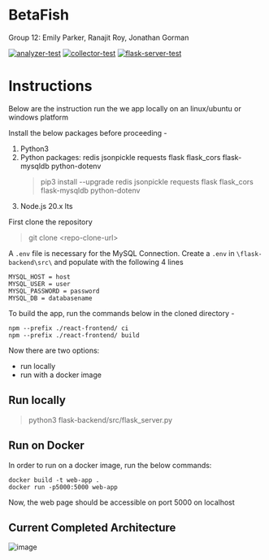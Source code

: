 # BetaFish
Group 12: Emily Parker, Ranajit Roy, Jonathan Gorman

[![analyzer-test](https://github.com/CSCI-5828-S24/BetaFish/actions/workflows/test_analyzer.yml/badge.svg?branch=main)](https://github.com/CSCI-5828-S24/BetaFish/actions/workflows/test_analyzer.yml) [![collector-test](https://github.com/CSCI-5828-S24/BetaFish/actions/workflows/test_collector.yml/badge.svg?branch=main)](https://github.com/CSCI-5828-S24/BetaFish/actions/workflows/test_collector.yml) [![flask-server-test](https://github.com/CSCI-5828-S24/BetaFish/actions/workflows/test_flask_server.yml/badge.svg?branch=main)](https://github.com/CSCI-5828-S24/BetaFish/actions/workflows/test_flask_server.yml)

# Instructions

Below are the instruction run the we app locally on an linux/ubuntu or windows platform

Install the below packages before proceeding -
1. Python3
2. Python packages: redis jsonpickle requests flask flask_cors flask-mysqldb python-dotenv
    > pip3 install --upgrade redis jsonpickle requests flask flask_cors flask-mysqldb python-dotenv
3. Node.js 20.x lts


First clone the repository

> git clone \<repo-clone-url\>

A `.env` file is necessary for the MySQL Connection. Create a `.env` in `\flask-backend\src\` and populate with the following 4 lines

```
MYSQL_HOST = host
MYSQL_USER = user
MYSQL_PASSWORD = password
MYSQL_DB = databasename
```

To build the app, run the commands below in the cloned directory -

```
npm --prefix ./react-frontend/ ci
npm --prefix ./react-frontend/ build
```

Now there are two options:
* run locally
* run with a docker image


## Run locally

> python3 flask-backend/src/flask_server.py

## Run on Docker

In order to run on a docker image, run the below commands:

```
docker build -t web-app .
docker run -p5000:5000 web-app
```

Now, the web page should be accessible on port 5000 on localhost

## Current Completed Architecture
![image](https://github.com/CSCI-5828-S24/BetaFish/assets/143036094/8c079df8-c48f-47c8-950b-8148625e16a0)

